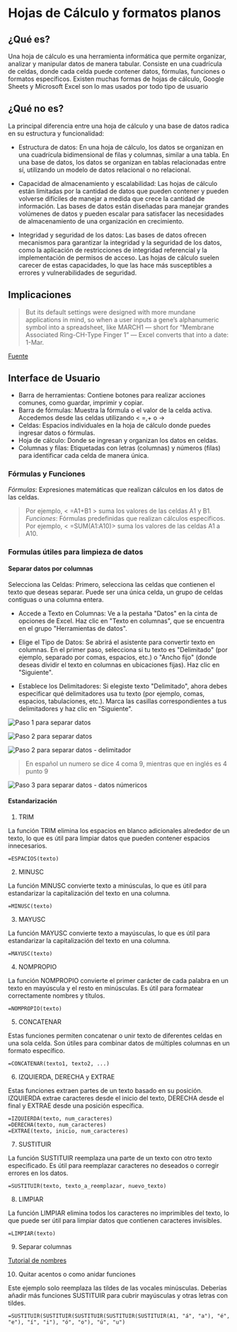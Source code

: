 # Hojas de Cálculo y formatos planos

## ¿Qué es? 
Una hoja de cálculo es una herramienta informática que permite organizar, analizar y manipular datos de manera tabular. Consiste en una cuadrícula de celdas, donde cada celda puede contener datos, fórmulas, funciones o formatos específicos. Existen muchas formas de hojas de cálculo,  Google Sheets y Microsoft Excel son lo mas usados por todo tipo de usuario

## ¿Qué no es?

La principal diferencia entre una hoja de cálculo y una base de datos radica en su estructura y funcionalidad:

- Estructura de datos: En una hoja de cálculo, los datos se organizan en una cuadrícula bidimensional de filas y columnas, similar a una tabla. En una base de datos, los datos se organizan en tablas relacionadas entre sí, utilizando un modelo de datos relacional o no relacional.

- Capacidad de almacenamiento y escalabilidad: Las hojas de cálculo están limitadas por la cantidad de datos que pueden contener y pueden volverse difíciles de manejar a medida que crece la cantidad de información. Las bases de datos están diseñadas para manejar grandes volúmenes de datos y pueden escalar para satisfacer las necesidades de almacenamiento de una organización en crecimiento.

- Integridad y seguridad de los datos: Las bases de datos ofrecen mecanismos para garantizar la integridad y la seguridad de los datos, como la aplicación de restricciones de integridad referencial y la implementación de permisos de acceso. Las hojas de cálculo suelen carecer de estas capacidades, lo que las hace más susceptibles a errores y vulnerabilidades de seguridad.

## Implicaciones

>But its default settings were designed with more mundane applications in mind, so when a user inputs a gene’s alphanumeric symbol into a spreadsheet, like MARCH1 — short for “Membrane Associated Ring-CH-Type Finger 1” — Excel converts that into a date: 1-Mar.

[Fuente](https://www.theverge.com/2020/8/6/21355674/human-genes-rename-microsoft-excel-misreading-dates)

## Interface de Usuario

- Barra de herramientas: Contiene botones para realizar acciones comunes, como guardar, imprimir y copiar.
- Barra de fórmulas: Muestra la fórmula o el valor de la celda activa. Accedemos desde las celdas utilizando < =,+ o ->
- Celdas: Espacios individuales en la hoja de cálculo donde puedes ingresar datos o fórmulas.
- Hoja de cálculo: Donde se ingresan y organizan los datos en celdas.
- Columnas y filas: Etiquetadas con letras (columnas) y números (filas) para identificar cada celda de manera única.

### Fórmulas y Funciones

*Fórmulas*: Expresiones matemáticas que realizan cálculos en los datos de las celdas.
>Por ejemplo, < =A1+B1 > suma los valores de las celdas A1 y B1.
*Funciones*: Fórmulas predefinidas que realizan cálculos específicos.
>Por ejemplo, < =SUM(A1:A10)> suma los valores de las celdas A1 a A10.

### Formulas útiles para limpieza de datos

#### Separar datos por columnas

Selecciona las Celdas: Primero, selecciona las celdas que contienen el texto que deseas separar. Puede ser una única celda, un grupo de celdas contiguas o una columna entera.

- Accede a Texto en Columnas: Ve a la pestaña "Datos" en la cinta de opciones de Excel. Haz clic en "Texto en columnas", que se encuentra en el grupo "Herramientas de datos".

- Elige el Tipo de Datos: Se abrirá el asistente para convertir texto en columnas. En el primer paso, selecciona si tu texto es "Delimitado" (por ejemplo, separado por comas, espacios, etc.) o "Ancho fijo" (donde deseas dividir el texto en columnas en ubicaciones fijas). Haz clic en "Siguiente".

- Establece los Delimitadores: Si elegiste texto "Delimitado", ahora debes especificar qué delimitadores usa tu texto (por ejemplo, comas, espacios, tabulaciones, etc.). Marca las casillas correspondientes a tus delimitadores y haz clic en "Siguiente".

![Paso 1 para separar datos](image.png)

![Paso 2 para separar datos](image-1.png)

![Paso 2 para separar datos - delimitador](image-2.png)

> En español un numero se dice 4 coma 9, mientras que en inglés es 4 punto 9

![Paso 3 para separar datos - datos númericos](image-3.png)

#### Estandarización

1. TRIM

La función TRIM elimina los espacios en blanco adicionales alrededor de un texto, lo que es útil para limpiar datos que pueden contener espacios innecesarios.

```
=ESPACIOS(texto)
```


2. MINUSC

La función MINUSC convierte texto a minúsculas, lo que es útil para estandarizar la capitalización del texto en una columna.

```
=MINUSC(texto)
```


3. MAYUSC

La función MAYUSC convierte texto a mayúsculas, lo que es útil para estandarizar la capitalización del texto en una columna.

```
=MAYUSC(texto)
```

4. NOMPROPIO

La función NOMPROPIO convierte el primer carácter de cada palabra en un texto en mayúscula y el resto en minúsculas. Es útil para formatear correctamente nombres y títulos.

```
=NOMPROPIO(texto)
```

5. CONCATENAR

Estas funciones permiten concatenar o unir texto de diferentes celdas en una sola celda. Son útiles para combinar datos de múltiples columnas en un formato específico.

```
=CONCATENAR(texto1, texto2, ...)
```

6. IZQUIERDA, DERECHA y EXTRAE

Estas funciones extraen partes de un texto basado en su posición. IZQUIERDA extrae caracteres desde el inicio del texto, DERECHA desde el final y EXTRAE desde una posición específica.

```
=IZQUIERDA(texto, num_caracteres)
=DERECHA(texto, num_caracteres)
=EXTRAE(texto, inicio, num_caracteres)
```

7. SUSTITUIR

La función SUSTITUIR reemplaza una parte de un texto con otro texto especificado. Es útil para reemplazar caracteres no deseados o corregir errores en los datos.

```
=SUSTITUIR(texto, texto_a_reemplazar, nuevo_texto)
```

8. LIMPIAR

La función LIMPIAR elimina todos los caracteres no imprimibles del texto, lo que puede ser útil para limpiar datos que contienen caracteres invisibles.

```
=LIMPIAR(texto)
```

9. Separar columnas

[Tutorial de nombres](https://support.microsoft.com/es-es/office/dividir-texto-en-columnas-diferentes-con-funciones-49ec57f9-3d5a-44b2-82da-50dded6e4a68
)

10. Quitar acentos o como anidar funciones

Este ejemplo solo reemplaza las tildes de las vocales minúsculas. Deberías añadir más funciones SUSTITUIR para cubrir mayúsculas y otras letras con tildes.

```
=SUSTITUIR(SUSTITUIR(SUSTITUIR(SUSTITUIR(SUSTITUIR(A1, "á", "a"), "é", "e"), "í", "i"), "ó", "o"), "ú", "u")
```


